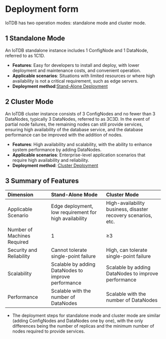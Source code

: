 <!--

    Licensed to the Apache Software Foundation (ASF) under one
    or more contributor license agreements.  See the NOTICE file
    distributed with this work for additional information
    regarding copyright ownership.  The ASF licenses this file
    to you under the Apache License, Version 2.0 (the
    "License"); you may not use this file except in compliance
    with the License.  You may obtain a copy of the License at
    
        http://www.apache.org/licenses/LICENSE-2.0
    
    Unless required by applicable law or agreed to in writing,
    software distributed under the License is distributed on an
    "AS IS" BASIS, WITHOUT WARRANTIES OR CONDITIONS OF ANY
    KIND, either express or implied.  See the License for the
    specific language governing permissions and limitations
    under the License.

-->
# Deployment form

IoTDB has two operation modes: standalone mode and cluster mode.

## 1 Standalone Mode

An IoTDB standalone instance includes 1 ConfigNode and 1 DataNode, referred to as 1C1D.

- **Features**: Easy for developers to install and deploy, with lower deployment and maintenance costs, and convenient operation.
- **Applicable scenarios**: Situations with limited resources or where high availability is not a critical requirement, such as edge servers.
- **Deployment method**:[Stand-Alone Deployment](../Deployment-and-Maintenance/Stand-Alone-Deployment_apache.md)
 

## 2 Cluster Mode

An IoTDB cluster instance consists of 3 ConfigNodes and no fewer than 3 DataNodes, typically 3 DataNodes, referred to as 3C3D. In the event of partial node failures, the remaining nodes can still provide services, ensuring high availability of the database service, and the database performance can be improved with the addition of nodes.

- **Features**: High availability and scalability, with the ability to enhance system performance by adding DataNodes.
- **Applicable scenarios**: Enterprise-level application scenarios that require high availability and reliability.
- **Deployment method**: [Cluster Deployment](../Deployment-and-Maintenance/Cluster-Deployment_apache.md)

## 3 Summary of Features

| **Dimension**               | **Stand-Alone Mode**                                       | **Cluster Mode**                                                 |
| :-------------------------- | :----------------------------------------------------- | :----------------------------------------------------------- |
| Applicable Scenario         | Edge deployment, low requirement for high availability | High-availability business, disaster recovery scenarios, etc. |
| Number of Machines Required | 1                                                      | ≥3                                                           |
| Security and Reliability    | Cannot tolerate single-point failure                   | High, can tolerate single-point failure                      |
| Scalability                 | Scalable by adding DataNodes to improve performance    | Scalable by adding DataNodes to improve performance          |
| Performance                 | Scalable with the number of DataNodes                  | Scalable with the number of DataNodes                        |

- The deployment steps for standalone mode and cluster mode are similar (adding ConfigNodes and DataNodes one by one), with the only differences being the number of replicas and the minimum number of nodes required to provide services.